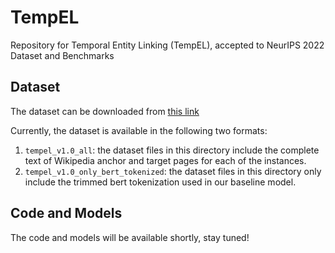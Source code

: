 # TempEL
Repository for Temporal Entity Linking (TempEL), accepted to NeurIPS 2022 Dataset and Benchmarks 

## Dataset 
The dataset can be downloaded from [this link](https://cloud.ilabt.imec.be/index.php/s/RinXy8NgqdW58RW) 

Currently, the dataset is available in the following two formats: 
1. ```tempel_v1.0_all```: the dataset files in this directory include the complete text of Wikipedia anchor and target pages
for each of the instances. 
2. ```tempel_v1.0_only_bert_tokenized```: the dataset files in this directory only include the trimmed bert tokenization
used in our baseline model. 

## Code and Models
The code and models will be available shortly, stay tuned!
